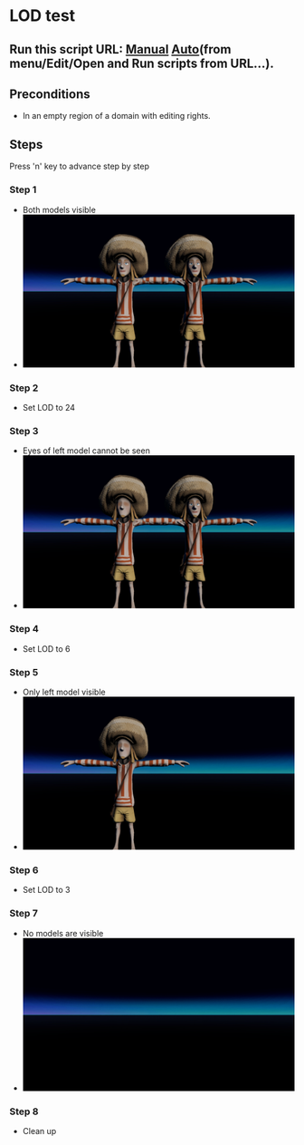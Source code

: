 # LOD test
## Run this script URL: [Manual](./test.js?raw=true)   [Auto](./testAuto.js?raw=true)(from menu/Edit/Open and Run scripts from URL...).

## Preconditions
- In an empty region of a domain with editing rights.

## Steps
Press 'n' key to advance step by step

### Step 1
- Both models visible
- ![](./ExpectedImage_00000.png)
### Step 2
- Set LOD to 24
### Step 3
- Eyes of left model cannot be seen
- ![](./ExpectedImage_00001.png)
### Step 4
- Set LOD to 6
### Step 5
- Only left model visible
- ![](./ExpectedImage_00002.png)
### Step 6
- Set LOD to 3
### Step 7
- No models are visible
- ![](./ExpectedImage_00003.png)
### Step 8
- Clean up
